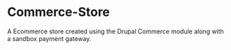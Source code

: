 # Commerce-Store
A Ecommerce store created using the Drupal Commerce module along with a sandbox payment gateway.
